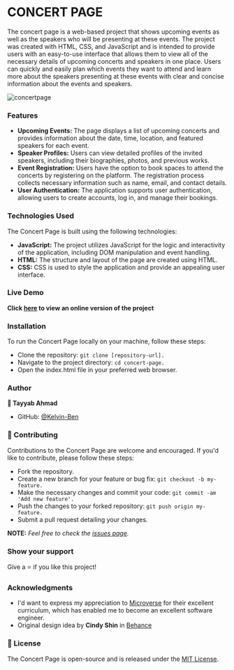 

# CONCERT PAGE

The concert page is a web-based project that shows upcoming events as well as the speakers who will be presenting at these events. The project was created with HTML, CSS, and JavaScript and is intended to provide users with an easy-to-use interface that allows them to view all of the necessary details of upcoming concerts and speakers in one place. Users can quickly and easily plan which events they want to attend and learn more about the speakers presenting at these events with clear and concise information about the events and speakers.

![concertpage](https://github.com/Kelvin-Ben/Concert-Page/assets/85459676/50db46cb-a797-40c3-998b-8c77eb8c9604)

### Features

- **Upcoming Events:** The page displays a list of upcoming concerts and provides information about the date, time, location, and featured speakers for each event.
- **Speaker Profiles:** Users can view detailed profiles of the invited speakers, including their biographies, photos, and previous works.
- **Event Registration:** Users have the option to book spaces to attend the concerts by registering on the platform. The registration process collects necessary information such as name, email, and contact details.
- **User Authentication:** The application supports user authentication, allowing users to create accounts, log in, and manage their bookings.

### Technologies Used

The Concert Page is built using the following technologies:

- **JavaScript:** The project utilizes JavaScript for the logic and interactivity of the application, including DOM manipulation and event handling.
- **HTML:** The structure and layout of the page are created using HTML.
- **CSS:** CSS is used to style the application and provide an appealing user interface.

### Live Demo

**Click [here](https://dreamy-faun-c8e3ff.netlify.app/index.html) to view an online version of the project**

### Installation

To run the Concert Page locally on your machine, follow these steps:

- Clone the repository: `git clone [repository-url].`
- Navigate to the project directory: `cd concert-page.`
- Open the index.html file in your preferred web browser.

### Author

**👤 Tayyab Ahmad**

- GitHub: [@Kelvin-Ben](https://github.com/Tabi1122)
### 🤝 Contributing

Contributions to the Concert Page are welcome and encouraged. If you'd like to contribute, please follow these steps:

- Fork the repository.
- Create a new branch for your feature or bug fix: `git checkout -b my-feature.`
- Make the necessary changes and commit your code: `git commit -am 'Add new feature'.`
- Push the changes to your forked repository: `git push origin my-feature.`
- Submit a pull request detailing your changes.

**NOTE:**
_Feel free to check the [issues page](../../issues/)._

### Show your support

Give a ⭐️ if you like this project!

### Acknowledgments

- I'd want to express my appreciation to [Microverse](https://www.microverse.org/) for their excellent curriculum, which has enabled me to become an excellent software engineer.
- Original design idea by **Cindy Shin** in [Behance](https://www.behance.net/gallery/29845175/CC-Global-Summit-2015)

### 📝 License

The Concert Page is open-source and is released under the [MIT License](https://mit-license.org/).
